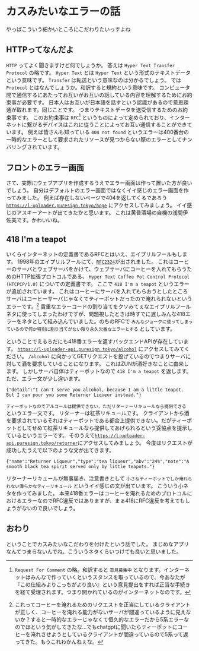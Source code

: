 # カスみたいなエラーの話

やっぱこういう細かいところにこだわりたいっすよね

## HTTPってなんだよ

`HTTP` ってよく聞きますけど何でしょうか。
答えは `Hyper Text Transfer Protocol` の略です。
`Hyper Text` とは `Hyper Text` という形式のテキストデータという意味です。
`Transfer` は転送という意味なのは分かるでしょう。
では `Protocol` とはなんでしょうか。和訳すると規約という意味です。
コンピュータ間で通信するにあたってお互いがお互いの話している内容を理解するためにお約束事が必要です。
日本人はお互いが日本語を話すという認識があるので意思疎通が取れます。同じことです。
つまりテキストデータを送受信するためのお約束事です。
このお約束事は `RFC`[^1] というものによって定められており、インターネットに繋がるデバイスはこれに従うことによってお互い通信することができています。
例えば皆さんも知っている `404 not found` というエラーは400番台の一時的なエラーとして要求されたリソースが見つからない際のエラーとしてナンバリングされています。

[^1]: `Request For Comment` の略。和訳すると `意見募集中` となります。インターネットはみんなで作っていくというスタンスを取っているので、今あなたが『この仕組みよりこっちがより良い』という意見提出をすれば正当な手続きを経て受理されます。つまり開かれているのがインターネットなのです。

## フロントのエラー画面

さて、実際にウェブアプリを作成するうえでエラー画面は作って置いた方が良いでしょう。
自分はデフォルトのエラー画面ではなくイイ感じのエラー画面を作ってみました。
例えば存在しないページで404を返してくるであろう [`https://l-uploader.puresign.tokyo/hoge`](https://l-uploader.puresign.tokyo/hoge) にアクセスしてみましょう。
イイ感じのアスキーアートが出てきたかと思います。
これは黄昏酒場の自機の浅間伊佐美です。かわいいね。

## 418 I'm a teapot

いくらインターネットの定義書であるRFCとはいえ、エイプリルフールもします。
1998年のエイプリルフールにて、[`RFC2324`](https://datatracker.ietf.org/doc/html/rfc2324)が出されました。
これはコーヒーのサーバとウェブサーバをかけて、ウェブサーバにコーヒーを入れてもらうためのHTTP拡張プロトコルである、
`Hyper Text Coffee Pot Control Protocol (HTCPCP/1.0)` についての定義書です。
ここで `418 I'm a teapot` というエラーが追加されています。
これはコーヒーにサーバを入れてもらおうとしたところサーバはコーヒーサーバじゃなくてティーポットだったので淹れられないというエラーです。[^2]
貴重なエラーコードの割り当てをクソみてぇなエイプリルフールネタに使ってしまったわけですが、問題視したときは時すでに遅しみんな418エラーをネタとして組み込んでいました。のちのRFCで `みんなジョークに使ってしまっているので何か特別に割り当てがない限り永久欠番なエラーとする` としています。

[^2]: これってコーヒーを淹れるためのリクエストを正当にしているクライアントが正しく、コーヒーを淹れる能力がないサーバが間違っているように見えないか？すると一時的なエラーじゃなくて恒久的なエラーだから5系エラーなのではという気がしてきたな…でもchatgptに聞いたらティーポットにコーヒーを淹れさせようとしているクライアントが間違っているので5系って返ってきた。もうこれわかんねぇな。

ということでえるろだにも418番エラーを返すバックエンドAPIが存在しています。
[`https://l-uploader-api.puresign.tokyo/alcohol`](https://l-uploader-api.puresign.tokyo/alcohol) にアクセスしてみてください。
`/alcohol` に向かってGETリクエストを投げているのでつまりサーバに対して酒を要求していることになります。
これはZUNが酒好きなことに由来します。
しかしサーバ自体はティーポットなので `418 I'm a teapot` を返します。
ただ、エラー文が少し違います。

```
{"detail":"I can't serve you alcohol, because I am a little teapot. But I can pour you some Returner Liqueur instead."}
```

`ティーポットなのでアルコールは提供できない、ただリターナーリキュールなら提供できる` というエラー文です。
リターナーは紅茶リキュールです。
クライアントから酒を要求されているそれはティーポットである都合上提供できない。だがティーポットとしてせめて紅茶リキュールなら提供してあげられるという妥協点を提示しているというエラーです。
そのうえで[`https://l-uploader-api.puresign.tokyo/returner`](https://l-uploader-api.puresign.tokyo/returner)にアクセスしてみましょう。
今度はリクエストが成功したうえで以下のような文が出てきます。
```
{"name":"Returner Liqueur","type":"tea liqueur","abv":"24%","note":"A smooth black tea spirit served only by little teapots."}
```
リターナーリキュールが無事届き、注意書きとして `小さなティーポットでしか淹れられない滑らかなティーリキュール` というイイ感じの文が出ています。
こういう小ネタを作ってみました。
本来418番エラーはコーヒーを淹れるためのプロトコルにおけるエラーなのでRFC違反ではありますが、まぁ418にRFC違反を考えてもしょうがないので良いでしょう。

## おわり

ということでカスみたいなこだわりを付けたという話でした。
まじめなアプリなんてつまらないんでね、こういうネタくらいつけても良いと思いました。